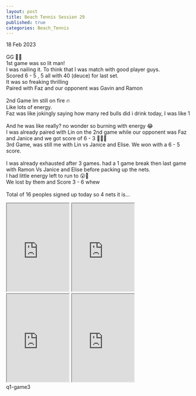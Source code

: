 ```yaml
---
layout: post
title: Beach Tennis Session 29
published: true
categories: Beach_Tennis
---
```

18 Feb 2023
<br>
<br>
GG 💪🏼
<br>
1st game was so lit man!
<br>
I was nailing it. To think that I was match with good player guys.
<br>
Scored 6 - 5 , 5 all with 40 (deuce) for last set.
<br>
It was so freaking thrilling
<br>
Paired with Faz and our opponent was Gavin and Ramon
<br>
<br>
2nd Game Im still on fire 🔥
<br>
Like lots of energy. 
<br>
Faz was like jokingly saying how many red bulls did i drink today, I was like 1 
<br>
<br>
And he was like really? no wonder so burning with energy 😂
<br>
I was already paired with Lin on the 2nd game while our opponent was Faz and Janice and we got score of 6 - 3 👊🏼😌
<br>
3rd Game, was still me with Lin vs Janice and Elise. We won with a 6 - 5 score. 
<br>
<br>
I was already exhausted after 3 games. had a 1 game break then last game with Ramon Vs Janice and Elise before packing up the nets.
<br>
I had little energy left to run to 😮💨
<br>
We lost by them and Score 3 - 6 whew
<br>
<br>
Total of 16 peoples signed up today so 4 nets it is...
<br>
<iframe src="https://drive.google.com/file/d/1ttCh5mccctpUUb4Drzpxg_xfn0nohvrV/preview" width="170" height="240" allow="autoplay"></iframe>
<iframe src="https://drive.google.com/file/d/1pchp5Ecl6s-xTKXwensCx_-CndvCiquq/preview" width="170" height="240" allow="autoplay"></iframe>
<iframe src="https://drive.google.com/file/d/1X-h4QEYn8S0AK2ETSiT653NhrfL_4uCZ/preview" width="170" height="240" allow="autoplay"></iframe>
<iframe src="https://drive.google.com/file/d/1a2UU_mSlUDTc8aC30npOCBYxYSsr77_i/preview" width="170" height="240" allow="autoplay"></iframe>
<br>
q1-game3
